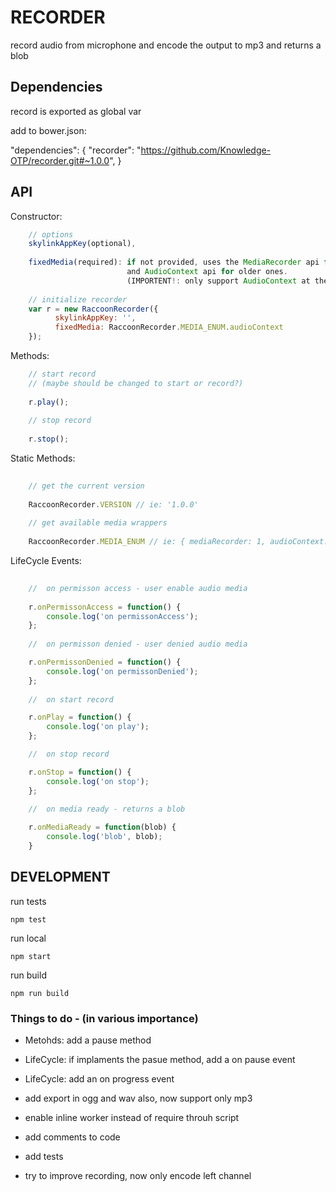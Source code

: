 # RECORDER
 
 record audio from microphone and encode the output to mp3 and returns a blob  
 
## Dependencies
  
  record is exported as global var
  
  add to bower.json:
  
   "dependencies": {
       "recorder": "https://github.com/Knowledge-OTP/recorder.git#~1.0.0",
   }

## API
   
   Constructor: 
   
```javascript
    // options   
    skylinkAppKey(optional),
       
    fixedMedia(required): if not provided, uses the MediaRecorder api for newer browsers, 
                          and AudioContext api for older ones. 
                          (IMPORTENT!: only support AudioContext at the moment, so always use it)
      
    // initialize recorder 
    var r = new RaccoonRecorder({
          skylinkAppKey: '',
          fixedMedia: RaccoonRecorder.MEDIA_ENUM.audioContext
    });
```  
         
   Methods:

```javascript
    // start record
    // (maybe should be changed to start or record?)
    
    r.play();
    
    // stop record
    
    r.stop();
```

  Static Methods:
  
```javascript
  
    // get the current version
     
    RaccoonRecorder.VERSION // ie: '1.0.0'
     
    // get available media wrappers 
     
    RaccoonRecorder.MEDIA_ENUM // ie: { mediaRecorder: 1, audioContext: 2 }
```

  LifeCycle Events:
  
```javascript
  
    //  on permisson access - user enable audio media
    
    r.onPermissonAccess = function() {
        console.log('on permissonAccess');  
    };
    
    //  on permisson denied - user denied audio media

    r.onPermissonDenied = function() {
        console.log('on permissonDenied');  
    };
    
    //  on start record 

    r.onPlay = function() {
        console.log('on play');  
    };

    //  on stop record

    r.onStop = function() {
        console.log('on stop');  
    };
    
    //  on media ready - returns a blob

    r.onMediaReady = function(blob) {
        console.log('blob', blob);
    }  
```  
 
## DEVELOPMENT

   run tests
  
    npm test
    
   run local 
  
    npm start 
    
   run build 
  
    npm run build
    
### Things to do - (in various importance) 

* Metohds: add a pause method

* LifeCycle: if implaments the pasue method, add a on pause event

* LifeCycle: add an on progress event

* add export in ogg and wav also, now support only mp3

* enable inline worker instead of require throuh script

* add comments to code

* add tests 

* try to improve recording, now only encode left channel 

    



  

